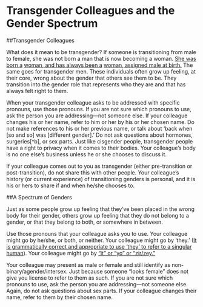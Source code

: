 # Transgender Colleagues and the Gender Spectrum

##Transgender Colleagues

What does it mean to be transgender? If someone is transitioning from male to female, she was not born a man that is now becoming a woman. [She was born a](https://www.google.com/url?q=http://blog.ted.com/7-talks-on-the-transgender-experience/&sa=D&ust=1454345389651000&usg=AFQjCNFjBleOVtz2-CY6SQsuNKy6HVa2TA) [woman](https://www.google.com/url?q=http://blog.ted.com/7-talks-on-the-transgender-experience/&sa=D&ust=1454345389651000&usg=AFQjCNFjBleOVtz2-CY6SQsuNKy6HVa2TA)[, and has always been a](https://www.google.com/url?q=http://blog.ted.com/7-talks-on-the-transgender-experience/&sa=D&ust=1454345389652000&usg=AFQjCNFMFvj1qAs2vKJ5LqPmUx9YdFA1Lg) [woman](https://www.google.com/url?q=http://blog.ted.com/7-talks-on-the-transgender-experience/&sa=D&ust=1454345389652000&usg=AFQjCNFMFvj1qAs2vKJ5LqPmUx9YdFA1Lg)[, assigned male at birth.](https://www.google.com/url?q=http://blog.ted.com/7-talks-on-the-transgender-experience/&sa=D&ust=1454345389653000&usg=AFQjCNGGT4bvD62ObYGKF6u6XdxalEoBwg) The same goes for transgender men. These individuals often grow up feeling, at their core, wrong about the gender that others see them to be. They transition into the gender role that represents who they are and that has always felt right to them.

When your transgender colleague asks to be addressed with specific pronouns, use those pronouns. If you are not sure which pronouns to use, ask the person you are addressing—not someone else. If your colleague changes his or her name, refer to him or her by his or her chosen name. Do not make references to his or her previous name, or talk about ‘back when [so and so] was [different gender].’  Do not ask questions about hormones, surgeries[^b], or sex parts. Just like cisgender people, transgender people have a right to privacy when it comes to their bodies. Your colleague’s body is no one else’s business unless he or she chooses to discuss it.

If your colleague comes out to you as transgender (either pre-transition or post-transition), do not share this with other people. Your colleague’s history (or current experience) of transitioning genders is personal, and it is his or hers to share if and when he/she chooses to.

##A Spectrum of Genders

Just as some people grow up feeling that they’ve been placed in the wrong body for their gender, others grow up feeling that they do not belong to a gender, or that they belong to both, or somewhere in between.

Use those pronouns that your colleague asks you to use. Your colleague might go by he/she, or both, or neither. Your colleague might go by ‘they.’ ([It is grammatically correct and appropriate to use ‘they’ to refer to a singular human](https://www.google.com/url?q=http://www.wsj.com/articles/can-they-be-accepted-as-a-singular-pronoun-1428686651&sa=D&ust=1454345389660000&usg=AFQjCNGwbHV91VMraUuAvEqVQF_HeO0pYw)). Your colleague might go by [“it” or “yo” or “zir/zey.”](https://www.google.com/url?q=http://pronoun.is/&sa=D&ust=1454345389661000&usg=AFQjCNEAR-GYWfRPsJschb-ScsLjxHY96Q) 

Your colleague may present as male or female and still identify as non-binary/agender/intersex. Just because someone “looks female” does not give you license to refer to them as such. If you are not sure which pronouns to use, ask the person you are addressing—not someone else. Again, do not ask questions about sex parts. If your colleague changes their name, refer to them by their chosen name.